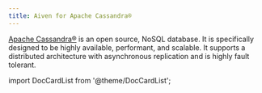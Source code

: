 ```yaml
---
title: Aiven for Apache Cassandra®
---
```


[Apache Cassandra®](https://cassandra.apache.org/_/index.html) is an
open source, NoSQL database. It is specifically designed to be highly
available, performant, and scalable. It supports a distributed
architecture with asynchronous replication and is highly fault tolerant.

import DocCardList from '@theme/DocCardList';

<DocCardList />
